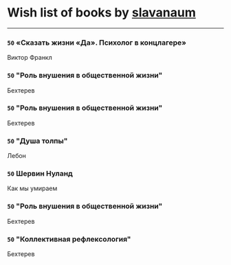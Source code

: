 # Wish list of books by [slavanaum](http://vk.com/id5622196)
---

### `50` «Сказать жизни «Да». Психолог в концлагере»
Виктор Франкл

### `50` "Роль внушения в общественной жизни"
Бехтерев

### `50` "Роль внушения в общественной жизни"
Бехтерев

### `50` "Душа толпы"
Лебон

### `50` Шервин Нуланд
Как мы умираем

### `50` "Роль внушения в общественной жизни"
Бехтерев

### `50` "Коллективная рефлексология"
Бехтерев

